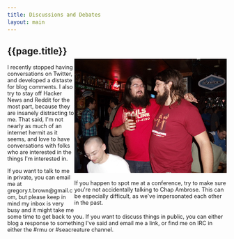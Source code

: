 ```yaml
---
title: Discussions and Debates
layout: main
---
```


<div style="width: 350px; float: right; margin-top: 45px">
<img src="/images/chap.jpg">

<p style="font-size: 0.9em">If you happen to spot me at a conference, try to make sure you're not accidentally talking to Chap Ambrose. This can be especially difficult, as we've impersonated each other in the past.</p>
</div>

<div style="width: 400; height: 425px;">
<h2>{{page.title}}</h2>

<div style="font-size: 0.9em;">
<p>I recently stopped having conversations on Twitter, and developed a distaste for
blog comments. I also try to stay off Hacker News and Reddit for the most part,
because they are insanely distracting to me. That said, I'm not nearly as much
of an internet hermit as it seems, and love to have conversations with
folks who are interested in the things I'm interested in.</p>

<p>If you want to talk to me in private, you can email me at
gregory.t.brown@gmail.com, but please keep in mind my inbox is very busy and
it might take me some time to get back to you. If you want to discuss things
in public, you can either blog a response to something I've said and email me
a link, or find me on IRC in either the #rmu or #seacreature channel.</p>

</div>

</div>
